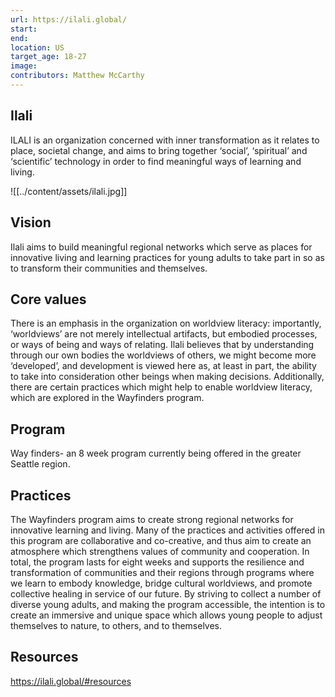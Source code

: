 ```yaml
---
url: https://ilali.global/
start: 
end: 
location: US
target_age: 18-27
image: 
contributors: Matthew McCarthy
---
```


## Ilali 

ILALI is an organization concerned with inner transformation as it relates to place, societal change, and aims to bring together ‘social’, ‘spiritual’ and ‘scientific’ technology in order to find meaningful ways of learning and living. 

![[../content/assets/ilali.jpg]]

## Vision 

Ilali aims to build meaningful regional networks which serve as places for innovative living and learning practices for young adults to take part in so as to transform their communities and themselves. 

## Core values 

There is an emphasis in the organization on worldview literacy: importantly, ‘worldviews’ are not merely intellectual artifacts, but embodied processes, or ways of being and ways of relating. Ilali believes that by understanding through our own bodies the worldviews of others, we might become more ‘developed’, and development is viewed here as, at least in part, the ability to take into consideration other beings when making decisions. Additionally, there are certain practices which might help to enable worldview literacy, which are explored in the Wayfinders program.

## Program 

Way finders- an 8 week program currently being offered in the greater Seattle region. 

## Practices 

The Wayfinders program aims to create strong regional networks for innovative learning and living. Many of the practices and activities offered in this program are collaborative and co-creative, and thus aim to create an atmosphere which strengthens values of community and cooperation. In total, the program lasts for eight weeks and supports the resilience and transformation of communities and their regions through programs where we learn to embody knowledge, bridge cultural worldviews, and promote collective healing in service of our future. By striving to collect a number of diverse young adults, and making the program accessible, the intention is to create an immersive and unique space which allows young people to adjust themselves to nature, to others, and to themselves.

## Resources 

https://ilali.global/#resources